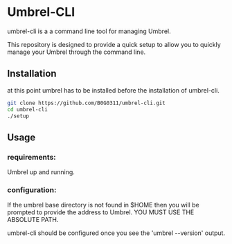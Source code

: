 # Umbrel-CLI

umbrel-cli is a a command line tool for managing Umbrel.

This repository is designed to provide a quick setup to allow you to quickly manage your Umbrel through the command line. 

## Installation
at this point umbrel has to be installed before the installation of umbrel-cli.

```bash
git clone https://github.com/B0G0311/umbrel-cli.git
cd umbrel-cli
./setup
```

## Usage
### requirements:
Umbrel up and running.

### configuration:
If the umbrel base directory is not found in $HOME then you will be prompted to provide the address to Umbrel. 
YOU MUST USE THE ABSOLUTE PATH.

umbrel-cli should be configured once you see the 'umbrel --version' output.

